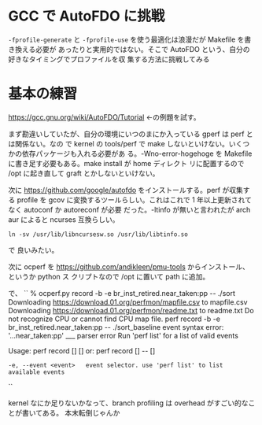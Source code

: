 # GCC で AutoFDO に挑戦

`-fprofile-generate` と `-fprofile-use` を使う最適化は浪漫だが Makefile を書き換える必要が
あったりと実用的ではない。そこで AutoFDO という、自分の好きなタイミングでプロファイルを収
集する方法に挑戦してみる

# 基本の練習

https://gcc.gnu.org/wiki/AutoFDO/Tutorial ←の例題を試す。

まず勘違いしていたが、自分の環境にいつのまにか入っている gperf は perf とは関係ない。なの
で kernel の tools/perf で make しないといけない。いくつかの依存パッケージも入れる必要があ
る。-Wno-error-hogehoge を Makefile に書き足す必要もある。make install が home ディレクト
リに配置するので /opt に起き直して graft とかしないといけない。

次に https://github.com/google/autofdo をインストールする。perf が収集する profile を gcov
に変換するツールらしい。これはこれで 1 年以上更新されてなく autoconf か autoreconf が必要
だった。-ltinfo が無いと言われたが arch aur によると ncurses 互換らしい。

``
ln -sv /usr/lib/libncursesw.so /usr/lib/libtinfo.so
``

で 良いみたい。

次に ocperf を https://github.com/andikleen/pmu-tools からインストール、というか python ス
クリプトなので /opt に置いて path に追加。

で、
``
% ocperf.py record -b -e br_inst_retired.near_taken:pp -- ./sort
Downloading https://download.01.org/perfmon/mapfile.csv to mapfile.csv
Downloading https://download.01.org/perfmon/readme.txt to readme.txt
Do not recognize CPU or cannot find CPU map file.
perf record -b -e br_inst_retired.near_taken:pp -- ./sort_baseline
event syntax error: '...near_taken:pp'
                                  \___ parser error
Run 'perf list' for a list of valid events

 Usage: perf record [<options>] [<command>]
    or: perf record [<options>] -- <command> [<options>]

    -e, --event <event>   event selector. use 'perf list' to list available events
``

kernel なにか足りないかなって、branch profiling は overhead がすごい的なことが書いてある。
本末転倒じゃんか
<!-- vim: set tw=90 filetype=markdown : -->
